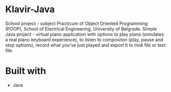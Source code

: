 # Klavir-Java
School project - subject Practicum of Object Oriented Programming (POOP), School of Electrical Engineering, University of Belgrade.
Simple Java project - virtual piano application with options to play piano (simulates a real piano keyboard experience), to listen to compositon (play, pause and stop options), record what you've just played and export it to midi file or text file.

# Built with
  * Java
